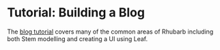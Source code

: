 Tutorial: Building a Blog
=========================

The [blog tutorial](/tutorial/blog) covers many of the common areas of Rhubarb including both
Stem modelling and creating a UI using Leaf.
